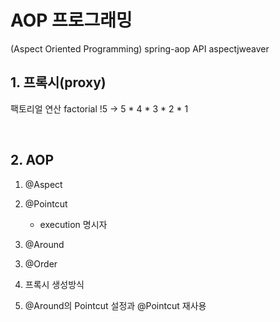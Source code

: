# AOP 프로그래밍
(Aspect Oriented Programming)
spring-aop API
aspectjweaver

## 1. 프록시(proxy)

팩토리얼 연산
factorial
    !5 -> 5 * 4 * 3 * 2 * 1

<br>

## 2. AOP
1) @Aspect
2) @Pointcut
    - execution 명시자

3) @Around

3. @Order

4. 프록시 생성방식
5. @Around의 Pointcut 설정과 @Pointcut 재사용